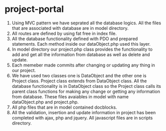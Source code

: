 # project-portal
1. Using MVC pattern we have seprated all the database logics. All the files that are associated with database are in model directory.
2. All routes are defined by using fat free in index file.
3. All the database functionality defined with PDO and prepared statements. Each method inside our dataObject.php used this layer.
4. In model directory our project.php class provides the functionality to add and get all the information from database as well as delete and update. 
5. Each memeber made commits after changing or updating any thing in our project.
6. We have used two classes one is DataObject and the other one is Project class. Project class extends from DataObject class. All the database functionality is in DataObject class so the Project class calls its parent class functions for making any change or getting any information from database. These files avaiables in model with name dataObject.php and project.php.
7. All php files that are in model contained docblocks.
8. All the validation, insertion and update information in project has been completed with ajax, php and jquery. All javascript files are in scripts directory. 
